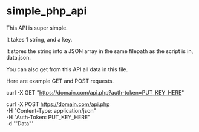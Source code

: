 # simple_php_api

This API is super simple.

It takes 1 string, and a key.

It stores the string into a JSON array in the same filepath as the script is in, data.json.

You can also get from this API all data in this file.

Here are example GET and POST requests.

curl -X GET "https://domain.com/api.php?auth-token=PUT_KEY_HERE"

curl -X POST https://domain.com/api.php \
  -H "Content-Type: application/json" \
  -H "Auth-Token: PUT_KEY_HERE" \
  -d '"Data"'

  
